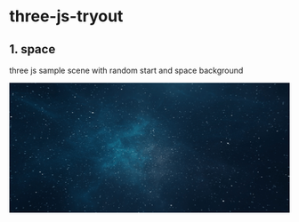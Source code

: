 # three-js-tryout

## 1. space
three js sample scene with random start and space background

![Space](space/assets/space.gif) 

